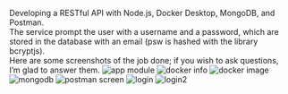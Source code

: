 Developing a RESTful API with Node.js, Docker Desktop, MongoDB, and Postman.  
The service prompt the user with a username and a password, which are stored in the database with an email (psw is hashed with the library bcryptjs).  
Here are some screenshots of the job done; if you wish to ask questions, I’m glad to answer them.
![app module](https://github.com/user-attachments/assets/4f03fc02-cf66-443b-b583-8dbdba8e655a)
![docker info](https://github.com/user-attachments/assets/56a40cfe-2798-46d3-9bab-4906571d82d5)
![docker image](https://github.com/user-attachments/assets/b47860dd-5d6c-447a-bda5-e187073477fa)
![mongodb](https://github.com/user-attachments/assets/9424d2a1-76b0-4be1-a674-aebc553b77f8)
![postman screen](https://github.com/user-attachments/assets/a6f5dc77-d60c-4ac2-8e78-568d147b6644)
![login](https://github.com/user-attachments/assets/2c3ea257-7042-464e-9456-0e054fd0435c)
![login2](https://github.com/user-attachments/assets/15a2b091-5af2-4e4b-8ec6-6fe23d16458b)
